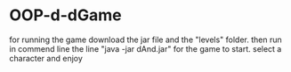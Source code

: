 # OOP-d-dGame
for running the game download the jar file and the "levels" folder. then run in commend line the line "java -jar dAnd.jar" for the game to start.
select a character and enjoy
